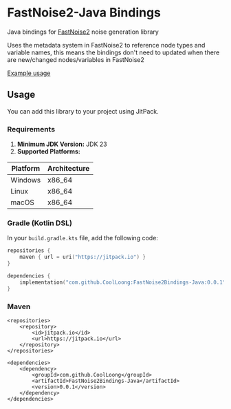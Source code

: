 # FastNoise2-Java Bindings

Java bindings for [FastNoise2](https://github.com/Auburn/FastNoise2) noise generation library

Uses the metadata system in FastNoise2 to reference node types and variable names, this means the bindings don't need to
updated when there are new/changed nodes/variables in FastNoise2

[Example usage](https://github.com/Auburn/FastNoise2Bindings/blob/master/src/test/java/com/github/fastnoise/FastNoiseTest.java)

## Usage
You can add this library to your project using JitPack.

### Requirements

1. **Minimum JDK Version:** JDK 23
2. **Supported Platforms:**

| Platform | Architecture |
|----------|--------------|
| Windows  | x86_64       |
| Linux    | x86_64       |
| macOS    | x86_64       |

### Gradle (Kotlin DSL)

In your `build.gradle.kts` file, add the following code:

```kotlin
repositories {
    maven { url = uri("https://jitpack.io") }
}

dependencies {
    implementation("com.github.CoolLoong:FastNoise2Bindings-Java:0.0.1")
}
```

### Maven
```
<repositories>
    <repository>
        <id>jitpack.io</id>
        <url>https://jitpack.io</url>
    </repository>
</repositories>

<dependencies>
    <dependency>
        <groupId>com.github.CoolLoong</groupId>
        <artifactId>FastNoise2Bindings-Java</artifactId>
        <version>0.0.1</version>
    </dependency>
</dependencies>
```